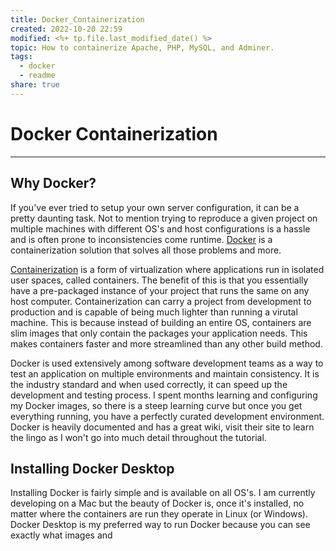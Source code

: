 ```yaml
---  
title: Docker_Containerization  
created: 2022-10-20 22:59  
modified: <%+ tp.file.last_modified_date() %>  
topic: How to containerize Apache, PHP, MySQL, and Adminer.  
tags:  
  - docker  
  - readme  
share: true  
---  
```

  
# Docker Containerization  
---  
## Why Docker?  
  
 If you've ever tried to setup your own server configuration, it can be a pretty daunting task. Not to mention trying to reproduce a given project on multiple machines with different OS's and host configurations is a hassle and is often prone to inconsistencies come runtime. [Docker](https://www.docker.com) is a containerization solution that solves all those problems and more.   
  
[Containerization](https://www.citrix.com/solutions/app-delivery-and-security/what-is-containerization.html) is a form of virtualization where applications run in isolated user spaces, called containers. The benefit of this is that you essentially have a pre-packaged instance of your project that runs the same on any host computer. Containerization can carry a project from development to production and is capable of being much lighter than running a virutal machine. This is because instead of building an entire OS, containers are slim images that only contain the packages your application needs. This makes containers faster and more streamlined than any other build method.   
  
Docker is used extensively among software development teams as a way to test an application on multiple environments and maintain consistency. It is the industry standard and when used correctly, it can speed up the development and testing process. I spent months learning and configuring my Docker images, so there is a steep learning curve but once you get everything running, you have a perfectly curated development environment. Docker is heavily documented and has a great wiki, visit their site to learn the lingo as I won't go into much detail throughout the tutorial.  
  
## Installing Docker Desktop  
  
Installing Docker is fairly simple and is available on all OS's. I am currently developing on a Mac but the beauty of Docker is, once it's installed,  no matter where the containers are run they operate in Linux (or Windows). Docker Desktop is my preferred way to run Docker because you can see exactly what images and 